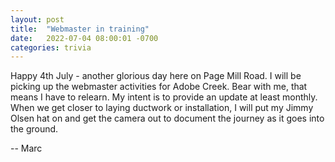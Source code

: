 ```yaml
---
layout: post
title:  "Webmaster in training"
date:   2022-07-04 08:00:01 -0700
categories: trivia
---
```


Happy 4th July - another glorious day here on Page Mill Road.
I will be picking up the webmaster activities for Adobe Creek. Bear with me, that means I have to relearn.
My intent is to provide an update at least monthly. When we get closer to laying ductwork or installation, I will put my Jimmy Olsen hat on and get the camera out to document the journey as it goes into the ground.

-- Marc

